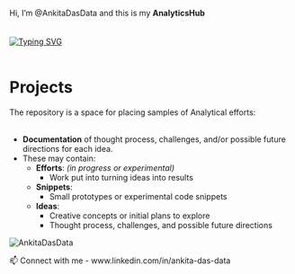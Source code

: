 Hi, I’m @AnkitaDasData and this is my **AnalyticsHub**  
<br>  
[![Typing SVG](https://readme-typing-svg.demolab.com/?lines=This+is+a+repository+of+Projects;Analytics+Hub)](https://git.io/typing-svg)  
<br>  
# Projects  
The repository is a space for placing samples of Analytical efforts:  
<br>  
- **Documentation** of thought process, challenges, and/or possible future directions for each idea.  
- These may contain:  
  - **Efforts**: *(in progress or experimental)*  
    - Work put into turning ideas into results  
  - **Snippets**:  
    - Small prototypes or experimental code snippets  
  - **Ideas**:  
    - Creative concepts or initial plans to explore  
    - Thought process, challenges, and possible future directions  

<p align="left"> <img src="https://komarev.com/ghpvc/?username=AnkitaDasData&label=Profile%20views&color=lightgrey&style=flat" alt="AnkitaDasData" /> </p>
📫 Connect with me - www.linkedin.com/in/ankita-das-data
